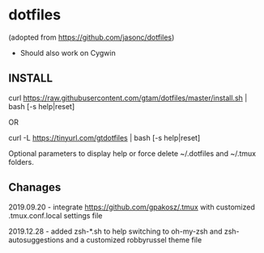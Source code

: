 # dotfiles
(adopted from https://github.com/jasonc/dotfiles)
- Should also work on Cygwin

## INSTALL ##
curl https://raw.githubusercontent.com/gtam/dotfiles/master/install.sh | bash [-s help|reset]

OR

curl -L https://tinyurl.com/gtdotfiles | bash [-s help|reset]

Optional parameters to display help or force delete ~/.dotfiles and ~/.tmux folders.

## Chanages ##
2019.09.20 - integrate https://github.com/gpakosz/.tmux with customized .tmux.conf.local settings file

2019.12.28 - added zsh-*.sh to help switching to oh-my-zsh and zsh-autosuggestions and a customized robbyrussel theme file

